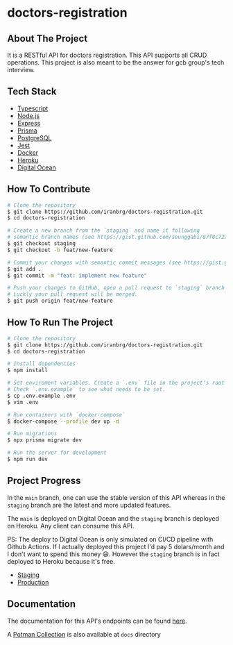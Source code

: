 # doctors-registration

## About The Project

It is a RESTful API for doctors registration. This API supports all CRUD
operations. This project is also meant to be the answer for gcb group's tech
interview.

## Tech Stack

- [Typescript](https://www.typescriptlang.org/)
- [Node.js](https://nodejs.org/en/)
- [Express](https://expressjs.com/pt-br/)
- [Prisma](https://www.prisma.io/)
- [PostgreSQL](https://www.postgresql.org/)
- [Jest](https://jestjs.io/)
- [Docker](https://www.docker.com/)
- [Heroku](https://www.heroku.com/)
- [Digital Ocean](https://www.digitalocean.com/)

## How To Contribute

```bash
# Clone the repository
$ git clone https://github.com/iranbrg/doctors-registration.git
$ cd doctors-registration

# Create a new branch from the `staging` and name it following
# semantic branch names (see https://gist.github.com/seunggabi/87f8c722d35cd07deb3f649d45a31082)
$ git checkout staging
$ git checkout -b feat/new-feature

# Commit your changes with semantic commit messages (see https://gist.github.com/joshbuchea/6f47e86d2510bce28f8e7f42ae84c716)
$ git add .
$ git commit -m "feat: implement new feature"

# Push your changes to GitHub, open a pull request to `staging` branch and wait for CI.
# Luckly your pull request will be merged.
$ git push origin feat/new-feature
```

## How To Run The Project

```bash
# Clone the repository
$ git clone https://github.com/iranbrg/doctors-registration.git
$ cd doctors-registration

# Install dependencies
$ npm install

# Set enviroment variables. Create a `.env` file in the project's root
# Check `.env.example` to see what needs to be set.
$ cp .env.example .env
$ vim .env

# Run containers with `docker-compose`
$ docker-compose --profile dev up -d

# Run migrations
$ npx prisma migrate dev

# Run the server for development
$ npm run dev
```

## Project Progress

In the `main` branch, one can use the stable version of this API whereas in the
`staging` branch are the latest and more updated features.

The `main` is deployed on Digital Ocean and the `staging` branch
is deployed on Heroku. Any client can consume this API.

PS: The deploy to Digital Ocean is only simulated on CI/CD pipeline with Github
Actions. If I actually deployed this project I'd pay 5 dolars/month and I don't
want to spend this money 😄. However the `staging` branch is in fact deployed to
Heroku because it's free.

- [Staging](https://doctors-registration.herokuapp.com)
- [Production]()

## Documentation

<!-- Maybe use this as an example of how to improve API doc:
https://documenter.getpostman.com/view/3232248/auth0-nodejs-jwt-auth/7LnAi4o
-->
The documentation for this API's endpoints can be found [here](https://documenter.getpostman.com/view/17688858/UVJWqfLa).

A [Potman Collection](./docs/doctors-registration.postman_collection.json) is also available at `docs` directory
